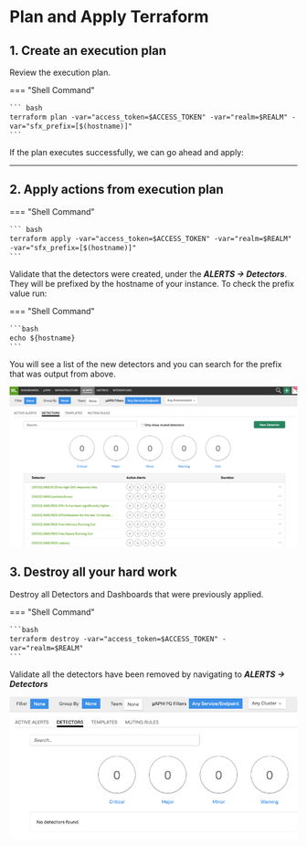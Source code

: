 # Plan and Apply Terraform

## 1. Create an execution plan

Review the execution plan.

=== "Shell Command"

    ``` bash
    terraform plan -var="access_token=$ACCESS_TOKEN" -var="realm=$REALM" -var="sfx_prefix=[$(hostname)]"
    ```

If the plan executes successfully, we can go ahead and apply:

---

## 2. Apply actions from execution plan

=== "Shell Command"

    ``` bash
    terraform apply -var="access_token=$ACCESS_TOKEN" -var="realm=$REALM" -var="sfx_prefix=[$(hostname)]"
    ```

Validate that the detectors were created, under the _**ALERTS → Detectors**_. They will be prefixed by the hostname of your instance. To check the prefix value run:

=== "Shell Command"

    ```bash
    echo ${hostname}
    ```

 You will see a list of the new detectors and you can search for the prefix that was output from above.

![Detectors](../images/monitoring-as-code/detectors.png)

## 3. Destroy all your hard work

Destroy all Detectors and Dashboards that were previously applied.

=== "Shell Command"

    ```bash
    terraform destroy -var="access_token=$ACCESS_TOKEN" -var="realm=$REALM"
    ```

Validate all the detectors have been removed by navigating to _**ALERTS → Detectors**_

![Destroyed](../images/monitoring-as-code/destroy.png)
